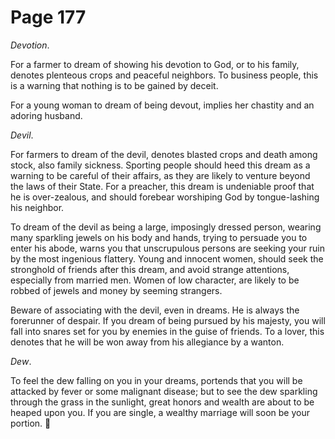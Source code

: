 # Page 177
_Devotion_.


For a farmer to dream of showing his devotion to God, or to
his family, denotes plenteous crops and peaceful neighbors.
To business people, this is a warning that nothing is to be
gained by deceit.


For a young woman to dream of being devout, implies her chastity
and an adoring husband.


_Devil_.


For farmers to dream of the devil, denotes blasted crops and death
among stock, also family sickness. Sporting people should heed
this dream as a warning to be careful of their affairs, as they are
likely to venture beyond the laws of their State. For a preacher,
this dream is undeniable proof that he is over-zealous, and should
forebear worshiping God by tongue-lashing his neighbor.


To dream of the devil as being a large, imposingly dressed person,
wearing many sparkling jewels on his body and hands, trying to
persuade you to enter his abode, warns you that unscrupulous
persons are seeking your ruin by the most ingenious flattery.
Young and innocent women, should seek the stronghold of friends after
this dream, and avoid strange attentions, especially from married men.
Women of low character, are likely to be robbed of jewels and money
by seeming strangers.


Beware of associating with the devil, even in dreams. He is always
the forerunner of despair. If you dream of being pursued by his majesty,
you will fall into snares set for you by enemies in the guise of friends.
To a lover, this denotes that he will be won away from his allegiance
by a wanton.


_Dew_.


To feel the dew falling on you in your dreams, portends that
you will be attacked by fever or some malignant disease;
but to see the dew sparkling through the grass in the sunlight,
great honors and wealth are about to be heaped upon you.
If you are single, a wealthy marriage will soon be your portion.
